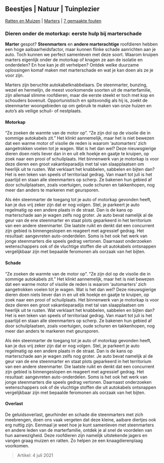 ## Beestjes | Natuur | Tuinplezier

[Ratten en Muizen](https://bbrobb.github.io/beestjes/index.html) | [Marters](https://bbrobb.github.io/beestjes/marters.html) | [7 gemaakte fouten](https://bbrobb.github.io/beestjes/rattenvangen.html)

### Dieren onder de motorkap: eerste hulp bij marterschade

**Marter** gespot? **Steenmarters** en **andere marterachtige** roofdieren hebben een hoge aaibaarheidsfactor, maar kunnen flinke schade aanrichten aan je auto. Toch kunnen we perfect samenleven met deze soort. Waarom kruipen marters eigenlijk onder de motorkap of knagen ze aan de isolatie en onderdelen? En hoe kan je dit verhelpen? Ontdek welke duurzame oplossingen komaf maken met marterschade en wat je kan doen als ze je voor zijn.

Marters zijn beruchte autokabelknabbelaars. De steenmarter, bunzing, wezel en hermelijn, de meest voorkomende soorten uit de marterfamilie, zijn allemaal slimme roofdieren, maar die eerste steekt er toch met kop en schouders bovenuit. Opportunistisch en spitsvondig als hij is, zoekt de steenmarter woongebieden op om gebruik te maken van onze huizen en auto’s als veilige schuil- of nestplaats. 

#### Motorkap
“Ze zoeken de warmte van de motor op”. “Ze zijn dol op de visolie die in sommige autokabels zit.” Het klinkt aannemelijk, maar het is niet bewezen dat een warme motor of visolie de reden is waarom ‘automarters’ zich aangetrokken voelen tot je wagen. Wat is het dan wel? Deze nieuwsgierige dieren doen niets liever dan in en uit elk hoekje en gaatje te kruipen, op zoek naar een prooi of schuilplaats. Het binnenwerk van je motorkap is voor deze dieren een groot vakantieparadijs met tal van slaapplaatsen om heerlijk uit te rusten. Wat verklaart het knabbelen, sabbelen en bijten dan? Het is een teken van speels of territoriaal gedrag. Van maart tot juli is het paartijd en staan alle steenmarters op scherp. Ze bakenen hun gebied af door schuilplaatsen, zoals voertuigen, oude schuren en takkenhopen, nog meer dan anders te markeren met geursporen.  

Als één steenmarter de toegang tot je auto of motorkap gevonden heeft, kan je dus vrij zeker zijn dat er nog volgen. Stel, je parkeert je auto regelmatig op een andere plaats in de straat. Dan is de kans op marterschade aan je wagen zelfs nog groter. Je auto bevat namelijk al de geur van de ene steenmarter en staat plots geparkeerd in het territorium van een andere steenmarter. Die laatste ruikt en denkt dat een concurrent zijn gebied is binnengeslopen en reageert met agressief gedrag. Het resultaat: aangevreten auto-onderdelen. Soms is het ook het werk van jonge steenmarters die speels gedrag vertonen. Daarnaast onderzoeken wetenschappers ook of de vluchtige stoffen die uit autokabels ontsnappen vergelijkbaar zijn met bepaalde feromonen als oorzaak van het bijten. 

#### Schade
“Ze zoeken de warmte van de motor op”. “Ze zijn dol op de visolie die in sommige autokabels zit.” Het klinkt aannemelijk, maar het is niet bewezen dat een warme motor of visolie de reden is waarom ‘automarters’ zich aangetrokken voelen tot je wagen. Wat is het dan wel? Deze nieuwsgierige dieren doen niets liever dan in en uit elk hoekje en gaatje te kruipen, op zoek naar een prooi of schuilplaats. Het binnenwerk van je motorkap is voor deze dieren een groot vakantieparadijs met tal van slaapplaatsen om heerlijk uit te rusten. Wat verklaart het knabbelen, sabbelen en bijten dan? Het is een teken van speels of territoriaal gedrag. Van maart tot juli is het paartijd en staan alle steenmarters op scherp. Ze bakenen hun gebied af door schuilplaatsen, zoals voertuigen, oude schuren en takkenhopen, nog meer dan anders te markeren met geursporen.  

Als één steenmarter de toegang tot je auto of motorkap gevonden heeft, kan je dus vrij zeker zijn dat er nog volgen. Stel, je parkeert je auto regelmatig op een andere plaats in de straat. Dan is de kans op marterschade aan je wagen zelfs nog groter. Je auto bevat namelijk al de geur van de ene steenmarter en staat plots geparkeerd in het territorium van een andere steenmarter. Die laatste ruikt en denkt dat een concurrent zijn gebied is binnengeslopen en reageert met agressief gedrag. Het resultaat: aangevreten auto-onderdelen. Soms is het ook het werk van jonge steenmarters die speels gedrag vertonen. Daarnaast onderzoeken wetenschappers ook of de vluchtige stoffen die uit autokabels ontsnappen vergelijkbaar zijn met bepaalde feromonen als oorzaak van het bijten. ​ 

#### Overlast
De geluidsoverlast, geurhinder en schade die steenmarters met zich meebrengen, doen ons vaak vergeten dat deze kleine, aaibare diertjes ook erg nuttig zijn. Eenmaal je weet hoe je kunt samenleven met steenmarters en andere leden van de marterfamilie, ontdek je al snel de voordelen van hun aanwezigheid. Deze roofdieren zijn namelijk uitstekende jagers en vangen graag muizen en ratten. Zo helpen ze een knaagdierenplaag voorkomen. ​

> Artikel: 4 juli 2021
